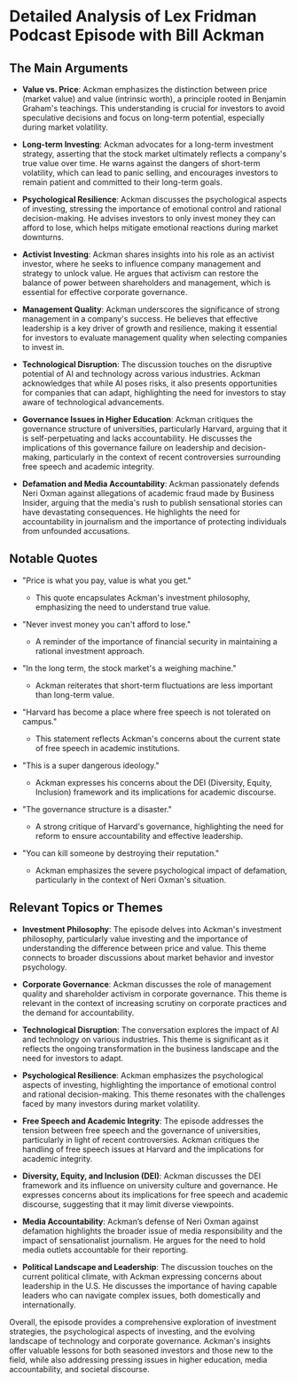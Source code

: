 # Detailed Analysis of Lex Fridman Podcast Episode with Bill Ackman

## The Main Arguments

- **Value vs. Price**: Ackman emphasizes the distinction between price (market value) and value (intrinsic worth), a principle rooted in Benjamin Graham's teachings. This understanding is crucial for investors to avoid speculative decisions and focus on long-term potential, especially during market volatility.

- **Long-term Investing**: Ackman advocates for a long-term investment strategy, asserting that the stock market ultimately reflects a company's true value over time. He warns against the dangers of short-term volatility, which can lead to panic selling, and encourages investors to remain patient and committed to their long-term goals.

- **Psychological Resilience**: Ackman discusses the psychological aspects of investing, stressing the importance of emotional control and rational decision-making. He advises investors to only invest money they can afford to lose, which helps mitigate emotional reactions during market downturns.

- **Activist Investing**: Ackman shares insights into his role as an activist investor, where he seeks to influence company management and strategy to unlock value. He argues that activism can restore the balance of power between shareholders and management, which is essential for effective corporate governance.

- **Management Quality**: Ackman underscores the significance of strong management in a company's success. He believes that effective leadership is a key driver of growth and resilience, making it essential for investors to evaluate management quality when selecting companies to invest in.

- **Technological Disruption**: The discussion touches on the disruptive potential of AI and technology across various industries. Ackman acknowledges that while AI poses risks, it also presents opportunities for companies that can adapt, highlighting the need for investors to stay aware of technological advancements.

- **Governance Issues in Higher Education**: Ackman critiques the governance structure of universities, particularly Harvard, arguing that it is self-perpetuating and lacks accountability. He discusses the implications of this governance failure on leadership and decision-making, particularly in the context of recent controversies surrounding free speech and academic integrity.

- **Defamation and Media Accountability**: Ackman passionately defends Neri Oxman against allegations of academic fraud made by Business Insider, arguing that the media's rush to publish sensational stories can have devastating consequences. He highlights the need for accountability in journalism and the importance of protecting individuals from unfounded accusations.

## Notable Quotes

- "Price is what you pay, value is what you get."  
  - This quote encapsulates Ackman's investment philosophy, emphasizing the need to understand true value.

- "Never invest money you can't afford to lose."  
  - A reminder of the importance of financial security in maintaining a rational investment approach.

- "In the long term, the stock market's a weighing machine."  
  - Ackman reiterates that short-term fluctuations are less important than long-term value.

- "Harvard has become a place where free speech is not tolerated on campus."  
  - This statement reflects Ackman's concerns about the current state of free speech in academic institutions.

- "This is a super dangerous ideology."  
  - Ackman expresses his concerns about the DEI (Diversity, Equity, Inclusion) framework and its implications for academic discourse.

- "The governance structure is a disaster."  
  - A strong critique of Harvard's governance, highlighting the need for reform to ensure accountability and effective leadership.

- "You can kill someone by destroying their reputation."  
  - Ackman emphasizes the severe psychological impact of defamation, particularly in the context of Neri Oxman's situation.

## Relevant Topics or Themes

- **Investment Philosophy**: The episode delves into Ackman's investment philosophy, particularly value investing and the importance of understanding the difference between price and value. This theme connects to broader discussions about market behavior and investor psychology.

- **Corporate Governance**: Ackman discusses the role of management quality and shareholder activism in corporate governance. This theme is relevant in the context of increasing scrutiny on corporate practices and the demand for accountability.

- **Technological Disruption**: The conversation explores the impact of AI and technology on various industries. This theme is significant as it reflects the ongoing transformation in the business landscape and the need for investors to adapt.

- **Psychological Resilience**: Ackman emphasizes the psychological aspects of investing, highlighting the importance of emotional control and rational decision-making. This theme resonates with the challenges faced by many investors during market volatility.

- **Free Speech and Academic Integrity**: The episode addresses the tension between free speech and the governance of universities, particularly in light of recent controversies. Ackman critiques the handling of free speech issues at Harvard and the implications for academic integrity.

- **Diversity, Equity, and Inclusion (DEI)**: Ackman discusses the DEI framework and its influence on university culture and governance. He expresses concerns about its implications for free speech and academic discourse, suggesting that it may limit diverse viewpoints.

- **Media Accountability**: Ackman’s defense of Neri Oxman against defamation highlights the broader issue of media responsibility and the impact of sensationalist journalism. He argues for the need to hold media outlets accountable for their reporting.

- **Political Landscape and Leadership**: The discussion touches on the current political climate, with Ackman expressing concerns about leadership in the U.S. He discusses the importance of having capable leaders who can navigate complex issues, both domestically and internationally.

Overall, the episode provides a comprehensive exploration of investment strategies, the psychological aspects of investing, and the evolving landscape of technology and corporate governance. Ackman's insights offer valuable lessons for both seasoned investors and those new to the field, while also addressing pressing issues in higher education, media accountability, and societal discourse.